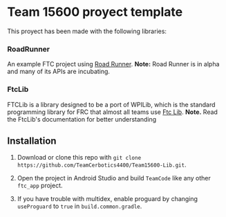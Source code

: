 # Team 15600 proyect template

This proyect has been made with the following libraries:

### RoadRunner

An example FTC project using [Road Runner](https://github.com/acmerobotics/road-runner). **Note:** Road Runner is in alpha and many of its APIs are incubating.

### FtcLib
FTCLib is a library designed to be a port of WPILib, which is the standard programming library for FRC that almost all teams use [Ftc Lib](https://github.com/FTCLib/FTCLib). **Note.** Read the FtcLib's documentation for better understanding

## Installation

1. Download or clone this repo with `git clone https://github.com/TeamCerbotics4400/Team15600-Lib.git`.

1. Open the project in Android Studio and build `TeamCode` like any other `ftc_app` project.

1. If you have trouble with multidex, enable proguard by changing `useProguard` to `true` in `build.common.gradle`.
